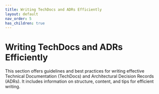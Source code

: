 ```yaml
---
title: Writing TechDocs and ADRs Efficiently
layout: default
nav_order: 5
has_children: true
---
```


# Writing TechDocs and ADRs Efficiently

This section offers guidelines and best practices for writing effective Technical Documentation (TechDocs) and Architectural Decision Records (ADRs). It includes information on structure, content, and tips for efficient writing.